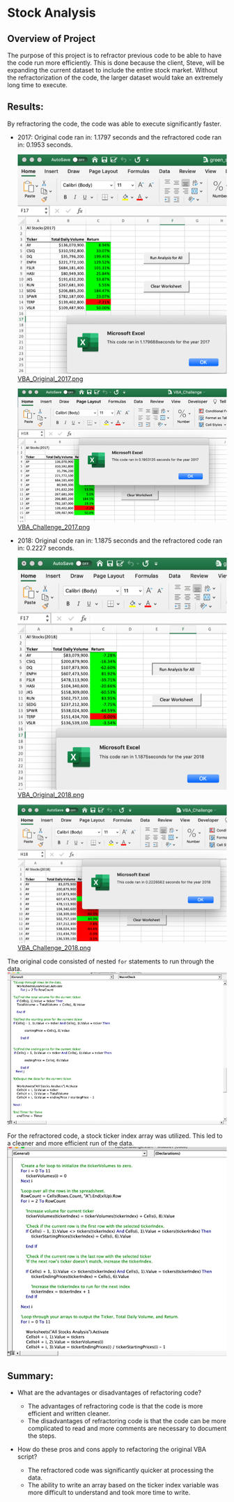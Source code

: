 # Stock Analysis
## Overview of Project
The purpose of this project is to refractor previous code to be able to have the code run more efficiently.   This is done because the client, Steve, will be expanding the current dataset to include the entire stock market.    Without the refractorization of the code, the larger dataset would take an extremely long time to execute.    

## Results: 

By refractoring the code, the code was able to execute significantly faster.  

- 2017:  Original code ran in:  1.1797 seconds and the refractored code ran in:  0.1953 seconds.

  ![VBA_Original_2017.png](/Resources/VBA_Original_2017.png)
  [VBA_Original_2017.png](/Resources/VBA_Original_2017.png)

  ![VBA_Challenge_2017.png|width=300px](/Resources/VBA_Challenge_2017.png)
  [VBA_Challenge_2017.png](/Resources/VBA_Challenge_2017.png)


- 2018:  Original code ran in:  1.1875 seconds and the refractored code ran in:  0.2227 seconds.

  ![VBA_Original_2018.png](/Resources/VBA_Original_2018.png)
  [VBA_Original_2018.png](/Resources/VBA_Original_2018.png)

  ![VBA_Challenge_2018.png](/Resources/VBA_Challenge_2018.png)
  [VBA_Challenge_2018.png](/Resources/VBA_Challenge_2018.png)

The original code consisted of nested `for` statements to run through the data.    
![OriginalCode.png](/Resources/OriginalCode.png)

For the refractored code, a stock ticker index array was utilized.    This led to a cleaner and more efficient run of the data.
![RefractorCode.png](/Resources/RefractorCode.png)




## Summary: 
- What are the advantages or disadvantages of refactoring code?
  - The advantages of refractoring code is that the code is more efficient and written cleaner.
  - The disadvantages of refractoring code is that the code can be more complicated to read and more comments are necessary to document the steps.

- How do these pros and cons apply to refactoring the original VBA script?
  - The refractored code was significantly quicker at processing the data.   
  - The ability to write an array based on the ticker index variable was more difficult to understand and took more time to write.    
